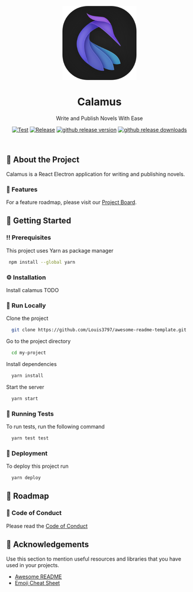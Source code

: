 <div align="center">

  <img src="assets/icon.png" alt="logo" width="200" height="auto" />
  <h1>Calamus</h1>
  
  <p>
    Write and Publish Novels With Ease
  </p>
    
  [![Test](https://github.com/midnightprioriem/calamus/actions/workflows/test.yml/badge.svg)](https://github.com/midnightprioriem/calamus/actions/workflows/test.yml)
  [![Release](https://github.com/midnightprioriem/calamus/actions/workflows/publish.yml/badge.svg)](https://github.com/midnightprioriem/calamus/actions/workflows/publish.yml)
  <a href="https://github.com/midnightprioriem/calamus/releases"><img src="https://img.shields.io/github/release/midnightprioriem/calamus.svg" alt="github release version"></a>
  <a href="https://github.com/midnightprioriem/calamus/releases"><img src="https://img.shields.io/github/downloads/midnightprioriem/calamus/total.svg" alt="github release downloads"></a>
  
</div>
  


<br />

<!-- About the Project -->
## :star2: About the Project

Calamus is a React Electron application for writing and publishing novels.

<!-- Features -->
### :dart: Features

For a feature roadmap, please visit our <a href="https://github.com/midnightprioriem/calamus/projects/2" target="_blank">Project Board</a>.

<!-- Getting Started -->
## 	:toolbox: Getting Started

<!-- Prerequisites -->
### :bangbang: Prerequisites

This project uses Yarn as package manager

```bash
 npm install --global yarn
```

<!-- Installation -->
### :gear: Installation

Install calamus TODO

<!-- Run Locally -->
### :running: Run Locally

Clone the project

```bash
  git clone https://github.com/Louis3797/awesome-readme-template.git
```

Go to the project directory

```bash
  cd my-project
```

Install dependencies

```bash
  yarn install
```

Start the server

```bash
  yarn start
```

<!-- Running Tests -->
### :test_tube: Running Tests

To run tests, run the following command

```bash
  yarn test test
```


<!-- Deployment -->
### :triangular_flag_on_post: Deployment

To deploy this project run

```bash
  yarn deploy
```


<!-- Roadmap -->
## :compass: Roadmap


<!-- Code of Conduct -->
### :scroll: Code of Conduct

Please read the [Code of Conduct](https://github.com/Louis3797/awesome-readme-template/blob/master/CODE_OF_CONDUCT.md)

<!-- Acknowledgments -->
## :gem: Acknowledgements

Use this section to mention useful resources and libraries that you have used in your projects.

 - [Awesome README](https://github.com/matiassingers/awesome-readme)
 - [Emoji Cheat Sheet](https://github.com/ikatyang/emoji-cheat-sheet/blob/master/README.md#travel--places)

